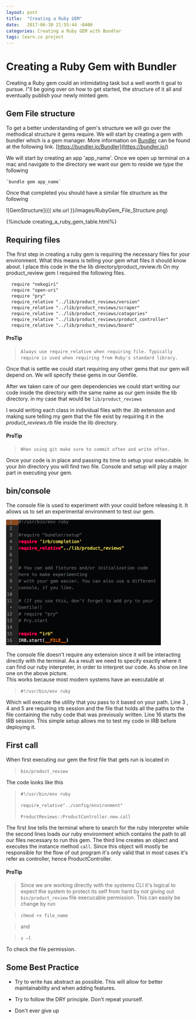 ```yaml
---
layout: post
title:  "Creating a Ruby GEM"
date:   2017-06-30 21:55:44 -0400
categories: Creating a Ruby GEM with Bundler
tags: learn.co project
---           
```


# Creating a Ruby Gem with Bundler

Creating a Ruby gem could an intimidating task but a well worth it goal to pursue. I"ll be going over on how to get started, the structure of it all and eventually publish your newly minted gem.

## Gem File structure
To get a better understanding of gem's structure we will go over the methodical structure it gems require. We will start by creating a gem with bundler which is a gem manager. More information on [Bundler](https://bundler.io/) can be found at the following link. [https://bundler.io/Bundler](https://bundler.io/)

We will start by creating an app 'app_name'.
Once we open up terminal on a mac and navigate to the directory we want our gem to reside we type the following

    `bundle gem app_name`

Once that completed you should have a similar file structure as the following

   ![GemStructure]({{ site.url }}/images/RubyGem_File_Structure.png)

   {%include creating_a_ruby_gem_table.html%}


## Requiring files

The first step in creating a ruby gem is requiring the necessary files for your environment. What this means is telling your gem what files it should know about. I place this code in the the lib directory/product_review.rb
On my product_review gem I required the following files.


      require "nokogiri"
      require "open-uri"
      require "pry"
      require_relative "../lib/product_reviews/version"
      require_relative "../lib/product_reviews/scraper"
      require_relative "../lib/product_reviews/catagories"
      require_relative "../lib/product_reviews/product_controller"
      require_relative "../lib/product_reviews/board"

#### ProTip
>  `Always use require_relative when requiring file.
    Typically require is used when requiring from Ruby's standard library.`

  Once that is settle we could start requiring any other gems that our gem will depend on. We will specify these gems in our Gemfile.

  After we taken care of our gem dependencies we could start writing our code inside the directory with the same name as our gem inside the lib directory.
  in my case that would be `lib/product_reviews`

  I would writing each class in individual files with the *.lib* extension and making sure telling my gem that the file exist by requiring it in the *product_reviews.rb* file inside the lib directory.


#### ProTip
  >  `When using git make sure to commit often and write often.`

  Once your code is in place and passing its time to setup your executable.
  In your *bin* directory you will find two file. Console and setup will play a major part in executing your gem.

## bin/console
  The console file is used to experiment with your could before releasing it. It allows us to set an experimental environment to test our gem.

  ![bin-console](/images/bin-console.png)

  The console file doesn't require any extension since it will be interacting directly with the terminal. As a result we need to specify exactly where it can find our ruby interpreter, in order to interpret our code. As show on line one on the above picture.  
  This works because most modern systems have an executable at
  > `#!/usr/bin/env ruby `

  Which will execute the utility that you pass to it based on your path.
  Line 3 , 4 and 5 are requiring irb session and the file that holds all the paths to the file containing the ruby code that was previously written.
  Line 16 starts the IRB session. This simple setup allows me to test my code in IRB before deploying it.

## First call
  When first executing our gem the first file that gets run is located in
  > `bin/product_review`

  The code looks like this

> ` #!/usr/bin/env ruby `
>
> ` require_relative"../config/environment" `
>
> ` ProductReviews::ProductController.new.call `

The first line tells the terminal where to search for the ruby interpreter while the second lines loads our ruby environment which contains the path to all our files necessary to run this gem. The third line creates an object and executes the instance method `call`. Since this object will mostly be responsible for the flow of out program it's only valid that in most cases it's refer as controller, hence ProductController.

#### ProTip
>  Since we are working directly with the systems CLI it's logical to expect the system to protect its self from hard by not giving out `bin/product_review` file execucable permission. This can easily be change by run

  > `chmod +x file_name`

>  and

  > `s –l `

  To check the file permission.

## Some Best Practice

  * Try to write has abstract as possible. This will allow for better maintainability and when adding features.

  * Try to follow the DRY principle. Don't repeat yourself.

  * Don't ever give up
